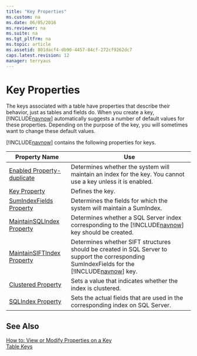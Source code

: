 ```yaml
---
title: "Key Properties"
ms.custom: na
ms.date: 06/05/2016
ms.reviewer: na
ms.suite: na
ms.tgt_pltfrm: na
ms.topic: article
ms.assetid: 801dacf4-db90-4457-84cf-272cf9262dc7
caps.latest.revision: 12
manager: terryaus
---
```

# Key Properties
The keys associated with a table have properties that describe their behavior, just as tables and fields do. When you create a key, [!INCLUDE[navnow](../dynamics-nav/includes/navnow_md.md)] automatically suggests a number of default values for these properties. Depending on the purpose of the key, you will sometimes want to change these default values.  
  
 [!INCLUDE[navnow](../dynamics-nav/includes/navnow_md.md)] contains the following properties for keys.  
  
|Property Name|Use|  
|-------------------|---------|  
|[Enabled Property\-duplicate](../dynamics-nav/Enabled-Property-duplicate.md)|Determines whether the system will maintain an index for the key. You cannot use a key unless it is enabled.|  
|[Key Property](../dynamics-nav/Key-Property.md)|Defines the key.|  
|[SumIndexFields Property](../dynamics-nav/SumIndexFields-Property.md)|Determines the fields for which the system will maintain a SumIndex.|  
|[MaintainSQLIndex Property](../dynamics-nav/MaintainSQLIndex-Property.md)|Determines whether a SQL Server index corresponding to the [!INCLUDE[navnow](../dynamics-nav/includes/navnow_md.md)] key should be created.|  
|[MaintainSIFTIndex Property](../dynamics-nav/MaintainSIFTIndex-Property.md)|Determines whether SIFT structures should be created in SQL Server to support the corresponding SumIndexFields for the [!INCLUDE[navnow](../dynamics-nav/includes/navnow_md.md)] key.|  
|[Clustered Property](../dynamics-nav/Clustered-Property.md)|Sets a value that indicates whether the index is clustered.|  
|[SQLIndex Property](../dynamics-nav/SQLIndex-Property.md)|Sets the actual fields that are used in the corresponding index on SQL Server.|  
  
## See Also  
 [How to: View or Modify Properties on a Key](../Topic/How%20to:%20View%20or%20Modify%20Properties%20on%20a%20Key.md)   
 [Table Keys](../dynamics-nav/Table-Keys.md)